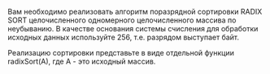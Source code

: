 Вам необходимо реализовать алгоритм поразрядной сортировки RADIX SORT целочисленного одномерного целочисленного массива по неубыванию. В качестве основания системы счисления для обработки исходных данных используйте 256, т.е. разрядом выступает байт.

Реализацию сортировки представьте в виде отдельной функции radixSort(A), где A - это исходный массив.